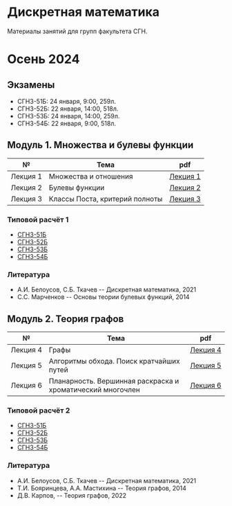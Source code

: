 # Дискретная математика

Материалы занятий для групп факультета СГН.

# Осень 2024

## Экзамены

- СГН3-51Б: 24 января, 9:00, 259л.
- СГН3-52Б: 22 января, 14:00, 518л.
- СГН3-53Б: 24 января, 14:00, 259л.
- СГН3-54Б: 22 января, 9:00, 518л.
  
## Модуль 1. Множества и булевы функции

| № | Тема | pdf |
|:---:|---|:---:|
|Лекция&nbsp;1| Множества и отношения| [Лекция&nbsp;1](./lections/lection_1.pdf) |
|Лекция&nbsp;2| Булевы функции | [Лекция&nbsp;2](./lections/lection_2.pdf) |
|Лекция&nbsp;3| Классы Поста, критерий полноты | [Лекция&nbsp;3](./lections/lection_3.pdf) |

### Типовой расчёт 1
- [СГН3-51Б](./hw/tasks_t1_51.pdf)
- [СГН3-52Б](./hw/tasks_t1_52.pdf)
- [СГН3-53Б](./hw/tasks_t1_53.pdf)
- [СГН3-54Б](./hw/tasks_t1_54.pdf)

### Литература 

- А.И. Белоусов, С.Б. Ткачев -- Дискретная математика, 2021
- С.С. Марченков -- Основы теории булевых функций, 2014

## Модуль 2. Теория графов

| № | Тема | pdf |
|:---:|---|:---:|
|Лекция&nbsp;4| Графы | [Лекция&nbsp;4](./lections/lection_4.pdf) |
|Лекция&nbsp;5| Алгоритмы обхода. Поиск кратчайших путей | [Лекция&nbsp;5](./lections/lection_5.pdf) |
|Лекция&nbsp;6| Планарность. Вершинная раскраска и хроматический многочлен | [Лекция&nbsp;6](./lections/lection_6.pdf) |

### Типовой расчёт 2
- [СГН3-51Б](./hw/tasks_t2_51.pdf)
- [СГН3-52Б](./hw/tasks_t2_52.pdf)
- [СГН3-53Б](./hw/tasks_t2_53.pdf)
- [СГН3-54Б](./hw/tasks_t2_54.pdf)

### Литература 

- А.И. Белоусов, С.Б. Ткачев -- Дискретная математика, 2021
- Т.И. Бояринцева, А.А. Мастихина -- Теория графов, 2014
- Д.В. Карпов, -- Теория графов, 2022
